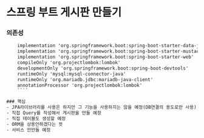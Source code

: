 # 스프링 부트 게시판 만들기

### 의존성
``` txt
	implementation 'org.springframework.boot:spring-boot-starter-data-jpa'
	implementation 'org.springframework.boot:spring-boot-starter-mustache'
	implementation 'org.springframework.boot:spring-boot-starter-web'
	compileOnly 'org.projectlombok:lombok'
	developmentOnly 'org.springframework.boot:spring-boot-devtools'
	runtimeOnly 'mysql:mysql-connector-java'
	runtimeOnly 'org.mariadb.jdbc:mariadb-java-client'
	annotationProcessor 'org.projectlombok:lombok'
    ````

### 핵심
- JPA라이브러리를 사용은 하지만 그 기능을 사용하지는 않을 예정(DB연결의 용도로만 사용)
- 직접 Query를 작성해서 게시판을 만들 예정
- 직접 테이블도 생성할 예정
- ORM을 상용안하겠다는 뜻
- 서비스 안만들 예정
